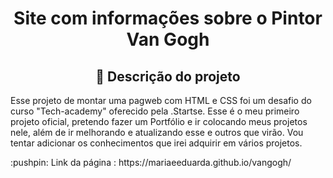 <h1 align="center"> Site com informações sobre o Pintor Van Gogh </h1>
<h2 align="center"> 🔖 Descrição do projeto </h2>
<p>Esse projeto de montar uma pagweb com HTML e CSS foi um desafio do curso "Tech-academy" oferecido pela .Startse.
Esse é o meu primeiro projeto oficial, pretendo fazer um Portfólio e ir colocando meus projetos nele, além de ir melhorando e atualizando esse e outros que virão. 
Vou tentar adicionar os conhecimentos que irei adquirir em vários projetos.</p>
<p> :pushpin: Link da página : https://mariaeeduarda.github.io/vangogh/ <p/>

